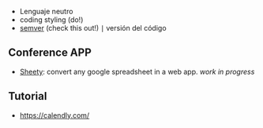 * Lenguaje neutro
* coding styling (do!)
* [semver](https://semver.org/) (check this out!) ∣ versión del código

## Conference APP 
* [Sheety](https://sheety.co/): convert any google spreadsheet in a web app. _work in progress_

## Tutorial
* https://calendly.com/